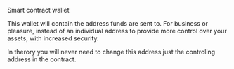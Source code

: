 Smart contract wallet

This wallet will contain the address funds are sent to. For business or pleasure, instead of an individual address to provide more control over your assets, with increased security.

In therory you will never need to change this address just the controling address in the contract.


   
